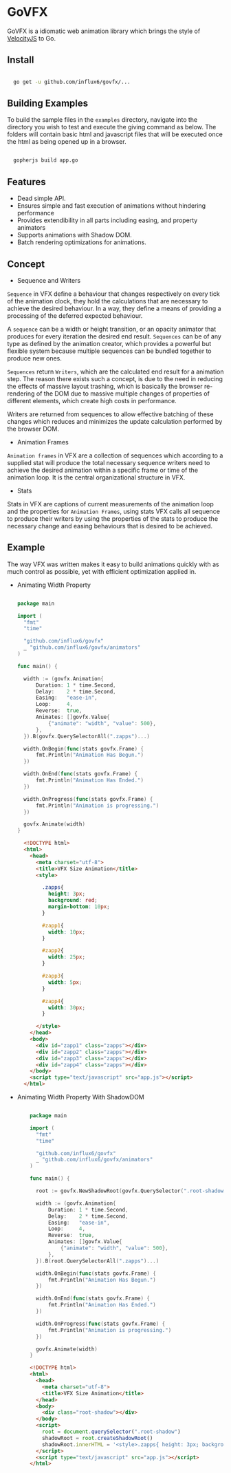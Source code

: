 # GoVFX
 GoVFX is a idiomatic web animation library which brings the style of [VelocityJS](https://julian.com/research/velocity/) to Go.

## Install

  ```bash

    go get -u github.com/influx6/govfx/...

  ```

## Building Examples
  To build the sample files in the `examples` directory, navigate into the
  directory you wish to test and execute the giving command as below.
  The folders will contain basic html and javascript files that will be
  executed once the html as being opened up in a browser.

  ```bash

    gopherjs build app.go

  ```

## Features

  - Dead simple API.
  - Ensures simple and fast execution of animations without hindering performance
  - Provides extendibility in all parts including easing, and property animators
  - Supports animations with Shadow DOM.
  - Batch rendering optimizations for animations.

## Concept

  - Sequence and Writers

  `Sequence` in VFX define a behaviour that changes respectively on every tick of
  the animation clock, they hold the calculations that are necessary to achieve
  the desired behaviour. In a way, they define a means of providing a
  processing of the deferred expected behaviour.

  A `sequence` can be a width or height transition, or an opacity animator that
  produces for every iteration the desired end result.
  `Sequences` can be of any type as defined by the animation creator, which
  provides a powerful but flexible system because multiple sequences can be bundled
  together to produce new ones.

  `Sequences` return `Writers`, which are the calculated end result for a animation step.
  The reason there exists such a concept, is due to the need in reducing the effects of
  massive layout trashing, which is basically the browser re-rendering of the DOM
  due to massive multiple changes of properties of different elements, which create
  high costs in performance.

  Writers are returned from sequences to allow effective batching of these changes
  which reduces and minimizes the update calculation performed by the browser DOM.

  - Animation Frames

  `Animation frames` in VFX are a collection of sequences which according to a
  supplied stat will produce the total necessary sequence writers need to
  achieve the desired animation within a specific frame or time of the animation
  loop. It is the central organizational structure in VFX.

  - Stats

  Stats in VFX are captions of current measurements of the animation loop and the
  properties for `Animation Frames`, using stats VFX calls all sequence to produce
  their writers by using the properties of the stats to produce the necessary change
  and easing behaviours that is desired to be achieved.

## Example
  The way VFX was written makes it easy to build animations quickly with as much
  control as possible, yet with efficient optimization applied in.

  - Animating Width Property

      ```go

      package main

      import (
      	"fmt"
      	"time"

      	"github.com/influx6/govfx"
      	_ "github.com/influx6/govfx/animators"
      )

      func main() {

      	width := (govfx.Animation{
      		Duration: 1 * time.Second,
      		Delay:    2 * time.Second,
      		Easing:   "ease-in",
      		Loop:     4,
      		Reverse:  true,
      		Animates: []govfx.Value{
      			{"animate": "width", "value": 500},
      		},
      	}).B(govfx.QuerySelectorAll(".zapps")...)

      	width.OnBegin(func(stats govfx.Frame) {
      		fmt.Println("Animation Has Begun.")
      	})

      	width.OnEnd(func(stats govfx.Frame) {
      		fmt.Println("Animation Has Ended.")
      	})

      	width.OnProgress(func(stats govfx.Frame) {
      		fmt.Println("Animation is progressing.")
      	})

      	govfx.Animate(width)
      }

      ```

      ```html
        <!DOCTYPE html>
        <html>
          <head>
            <meta charset="utf-8">
            <title>VFX Size Animation</title>
            <style>

              .zapps{
                height: 3px;
                background: red;
                margin-bottom: 10px;
              }

              #zapp1{
                width: 10px;
              }

              #zapp2{
                width: 25px;
              }

              #zapp3{
                width: 5px;
              }

              #zapp4{
                width: 30px;
              }

            </style>
          </head>
          <body>
            <div id="zapp1" class="zapps"></div>
            <div id="zapp2" class="zapps"></div>
            <div id="zapp3" class="zapps"></div>
            <div id="zapp4" class="zapps"></div>
          </body>
          <script type="text/javascript" src="app.js"></script>
        </html>

      ```

  - Animating Width Property With ShadowDOM

      ```go

          package main

          import (
          	"fmt"
          	"time"

          	"github.com/influx6/govfx"
          	_ "github.com/influx6/govfx/animators"
          )

          func main() {

          	root := govfx.NewShadowRoot(govfx.QuerySelector(".root-shadow"))

          	width := (govfx.Animation{
          		Duration: 1 * time.Second,
          		Delay:    2 * time.Second,
          		Easing:   "ease-in",
          		Loop:     4,
          		Reverse:  true,
          		Animates: []govfx.Value{
          			{"animate": "width", "value": 500},
          		},
          	}).B(root.QuerySelectorAll(".zapps")...)

          	width.OnBegin(func(stats govfx.Frame) {
          		fmt.Println("Animation Has Begun.")
          	})

          	width.OnEnd(func(stats govfx.Frame) {
          		fmt.Println("Animation Has Ended.")
          	})

          	width.OnProgress(func(stats govfx.Frame) {
          		fmt.Println("Animation is progressing.")
          	})

          	govfx.Animate(width)
          }

      ```

      ```html
          <!DOCTYPE html>
          <html>
            <head>
              <meta charset="utf-8">
              <title>VFX Size Animation</title>
            </head>
            <body>
              <div class="root-shadow"></div>
            </body>
            <script>
              root = document.querySelector(".root-shadow")
              shadowRoot = root.createShadowRoot()
              shadowRoot.innerHTML = '<style>.zapps{ height: 3px; background: red; margin-bottom: 10px; } #zapp1{ width: 10px; } #zapp2{ width: 25px; } #zapp3{ width: 5px; } #zapp4{ width: 30px; } </style><div id="zapp1" class="zapps"></div><div id="zapp2" class="zapps"></div><div id="zapp3" class="zapps"></div><div id="zapp4" class="zapps"></div>'
            </script>
            <script type="text/javascript" src="app.js"></script>
          </html>

      ```
